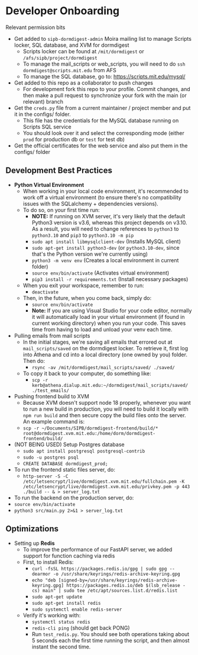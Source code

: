 # Developer Onboarding

Relevant permission bits

- Get added to `sipb-dormdigest-admin` Moira mailing list to manage Scripts locker, SQL database, and XVM for dormdigest
  - Scripts locker can be found at `/mit/dormdigest` or `/afs/sipb/project/dormdigest`
  - To manage the mail_scripts or web_scripts, you will need to do `ssh dormdigest@scripts.mit.edu` from AFS
  - To manage the SQL database, go to: <https://scripts.mit.edu/mysql/>
- Get added to this repo as a collaborator to push changes
  - For development fork this repo to your profile. Commit changes, and then make a pull request to synchronize your fork with the main (or relevant) branch
- Get the `creds.py` file from a current maintainer / project member and put it in the configs/ folder.
  - This file has the credentials for the MySQL database running on Scripts SQL service
  - You should look over it and select the corresponding mode (either `prod` for production db or `test` for test db)
- Get the official certificates for the web service and also put them in the configs/ folder

## Development Best Practices

* **Python Virtual Environment** 
  * When working in your local code environment, it's recommended to work off a virtual environment (to ensure there's no compatibility issues with the SQLalchemy + dependencies versions). 
  * To do so, on your first time run:
    * **NOTE:** If running on XVM server, it's very likely that the default Python3 version is v3.6, whereas this project depends on v3.10. As a result, you will need to change references to `python3` to `python3.10` and `pip3` to `python3.10 -m pip`
    * `sudo apt install libmysqlclient-dev` (Installs MySQL client)
    * `sudo apt-get install python3-dev` (or `python3.10-dev`, since that's the Python version we're currently using)
    * `python3 -m venv env` (Creates a local environment in current folder)
    * `source env/bin/activate` (Activates virtual environment)
    * `pip3 install -r requirements.txt` (Install necessary packages)
  * When you exit your workspace, remember to run: 
    * `deactivate`
  * Then, in the future, when you come back, simply do:
    * `source env/bin/activate`
    * **Note:** If you are using Visual Studio for your code editor, normally it will automatically load in your virtual environment (if found in current working directory) when you run your code. This saves time from having to load and unload your venv each time.
* Pulling emails from mail scripts
  * In the initial stages, we're saving all emails that errored out at `mail_scripts/saved` on the dormdigest locker. To retrieve it, first log into Athena and cd into a local directory (one owned by you) folder. Then do:
    * `rsync -av /mit/dormdigest/mail_scripts/saved/ ./saved/`
  * To copy it back to your computer, do something like:
    * `scp -r kerb@athena.dialup.mit.edu:~/dormdigest/mail_scripts/saved/ ./test_emails/`
* Pushing frontend build to XVM
  * Because XVM doesn't support node 18 properly, whenever you want to run a new build in production, you will need to build it locally with `npm run build` and then secure copy the build files onto the server. An example command is:
  * `scp -r ~/Documents/SIPB/dormdigest-frontend/build/* root@dormdigest.xvm.mit.edu:/home/dorm/dormdigest-frontend/build/`
* (NOT BEING USED) Setup Postgres database
  * `sudo apt install postgresql postgresql-contrib`
  * `sudo -u postgres psql`
  * `CREATE DATABASE dormdigest_prod;`
* To run the frontend static files server, do:
  * `http-server -S -C /etc/letsencrypt/live/dormdigest.xvm.mit.edu/fullchain.pem -K /etc/letsencrypt/live/dormdigest.xvm.mit.edu/privkey.pem -p 443 ./build -- & > server_log.txt`
* To run the backend on the production server, do:
* `source env/bin/activate`
* `python3 src/main.py 2>&1 > server_log.txt`

## Optimizations

* Setting up **Redis**
  * To improve the performance of our FastAPI server, we added support for function caching via redis
  * First, to install Redis:
    * `curl -fsSL https://packages.redis.io/gpg | sudo gpg --dearmor -o /usr/share/keyrings/redis-archive-keyring.gpg`
    * `echo "deb [signed-by=/usr/share/keyrings/redis-archive-keyring.gpg] https://packages.redis.io/deb $(lsb_release -cs) main" | sudo tee /etc/apt/sources.list.d/redis.list`
    * `sudo apt-get update`
    * `sudo apt-get install redis`
    * `sudo systemctl enable redis-server`
  * Verify it's working with:
    * `systemctl status redis`
    * `redis-cli ping` (should get back PONG)
    * Run `test_redis.py`. You should see both operations taking about 5 seconds each the first time running the script, and then almost instant the second time.
